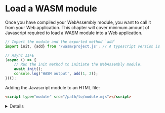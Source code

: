 # Load a WASM module

Once you have compiled your WebAssembly module, you want to call it from your Web application.
This chapter will cover minimum amount of Javascript required to load a WASM module into a Web application.

```javascript
// Import the module and the exported method `add`
import init, {add} from '/wasm/project.js'; // A typescript version is also generated

// Async IIFE
(async () => { 
    // Run the init method to initiate the WebAssembly module.
    await init();
    console.log('WASM output', add(1, 2));
})();
```

Adding the Javascript module to an HTML file:

```html
<script type="module" src="/path/to/module.mjs"></script>
```

<details>

* This loads the compiled WebAssembly
* `init` installs the bytecode and compiles it
* `add` is an exported method
* For this class, we are compiling `wasm-pack` with the `--web` flag, complex applications will want to use a bundler,
see more information about build options on the [official documentation](https://rustwasm.github.io/docs/wasm-pack/commands/build.html)

</details>
